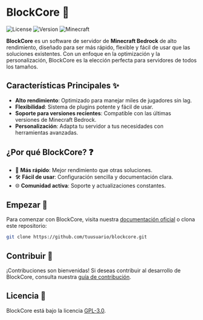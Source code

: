 # BlockCore 🚀

![License](https://img.shields.io/badge/license-GPL--3.0-blue)
![Version](https://img.shields.io/badge/version-1.0.0-green)
![Minecraft](https://img.shields.io/badge/Minecraft-Bedrock-yellow)

**BlockCore** es un software de servidor de **Minecraft Bedrock** de alto rendimiento, diseñado para ser más rápido, flexible y fácil de usar que las soluciones existentes. Con un enfoque en la optimización y la personalización, BlockCore es la elección perfecta para servidores de todos los tamaños.

## Características Principales ✨
- **Alto rendimiento**: Optimizado para manejar miles de jugadores sin lag.
- **Flexibilidad**: Sistema de plugins potente y fácil de usar.
- **Soporte para versiones recientes**: Compatible con las últimas versiones de Minecraft Bedrock.
- **Personalización**: Adapta tu servidor a tus necesidades con herramientas avanzadas.

## ¿Por qué BlockCore? ❓
- 🚀 **Más rápido**: Mejor rendimiento que otras soluciones.
- 🛠️ **Fácil de usar**: Configuración sencilla y documentación clara.
- 🌐 **Comunidad activa**: Soporte y actualizaciones constantes.

## Empezar 🚀
Para comenzar con BlockCore, visita nuestra [documentación oficial](https://blockcore.com/docs) o clona este repositorio:

```bash
git clone https://github.com/tuusuario/blockcore.git
```

## Contribuir 🤝
¡Contribuciones son bienvenidas! Si deseas contribuir al desarrollo de BlockCore, consulta nuestra [guía de contribución](https://github.com/BlockCoreMC/blockcore/blob/main/CONTRIBUTING.md).

## Licencia 📜
BlockCore está bajo la licencia [GPL-3.0](https://github.com/BlockCoreMC/blockcore/blob/main/LICENSE).
